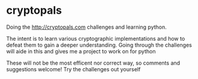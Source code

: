 # cryptopals
Doing the http://cryptopals.com challenges and learning python.

The intent is to learn various cryptographic implementations and how to defeat them to gain a deeper understanding.
Going through the challenges will aide in this and gives me a project to work on for python

These will not be the most efficent nor correct way, so comments and suggestions welcome!
Try the challenges out yourself
